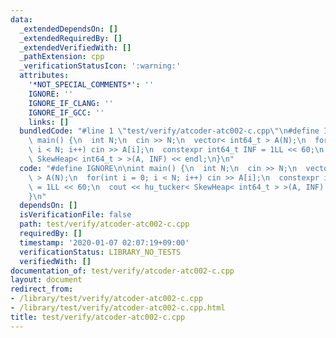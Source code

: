 ```yaml
---
data:
  _extendedDependsOn: []
  _extendedRequiredBy: []
  _extendedVerifiedWith: []
  _pathExtension: cpp
  _verificationStatusIcon: ':warning:'
  attributes:
    '*NOT_SPECIAL_COMMENTS*': ''
    IGNORE: ''
    IGNORE_IF_CLANG: ''
    IGNORE_IF_GCC: ''
    links: []
  bundledCode: "#line 1 \"test/verify/atcoder-atc002-c.cpp\"\n#define IGNORE\n\nint\
    \ main() {\n  int N;\n  cin >> N;\n  vector< int64_t > A(N);\n  for(int i = 0;\
    \ i < N; i++) cin >> A[i];\n  constexpr int64_t INF = 1LL << 60;\n  cout << hu_tucker<\
    \ SkewHeap< int64_t > >(A, INF) << endl;\n}\n"
  code: "#define IGNORE\n\nint main() {\n  int N;\n  cin >> N;\n  vector< int64_t\
    \ > A(N);\n  for(int i = 0; i < N; i++) cin >> A[i];\n  constexpr int64_t INF\
    \ = 1LL << 60;\n  cout << hu_tucker< SkewHeap< int64_t > >(A, INF) << endl;\n\
    }\n"
  dependsOn: []
  isVerificationFile: false
  path: test/verify/atcoder-atc002-c.cpp
  requiredBy: []
  timestamp: '2020-01-07 02:07:19+09:00'
  verificationStatus: LIBRARY_NO_TESTS
  verifiedWith: []
documentation_of: test/verify/atcoder-atc002-c.cpp
layout: document
redirect_from:
- /library/test/verify/atcoder-atc002-c.cpp
- /library/test/verify/atcoder-atc002-c.cpp.html
title: test/verify/atcoder-atc002-c.cpp
---
```


